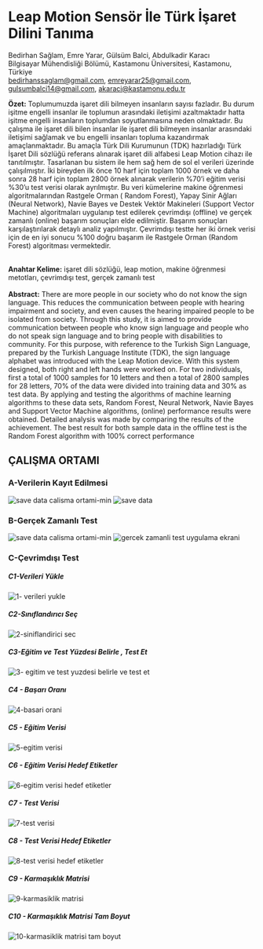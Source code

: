 

# Leap Motion Sensör İle Türk İşaret Dilini Tanıma
Bedirhan Sağlam, Emre Yarar, Gülsüm Balci, Abdulkadir Karacı <br />
Bilgisayar Mühendisliği Bölümü, Kastamonu Üniversitesi, Kastamonu, Türkiye <br />
bedirhanssaglam@gmail.com, emreyarar25@gmail.com, gulsumbalci14@gmail.com, akaraci@kastamonu.edu.tr 

**Özet:**  Toplumumuzda işaret dili bilmeyen insanların sayısı fazladır. Bu durum işitme engelli insanlar ile toplumun arasındaki iletişimi azaltmaktadır hatta işitme engelli insanların toplumdan soyutlanmasına neden olmaktadır. Bu çalışma ile işaret dili bilen insanlar ile işaret dili bilmeyen insanlar arasındaki iletişimi sağlamak ve bu engelli insanları topluma kazandırmak amaçlanmaktadır. Bu amaçla Türk Dili Kurumunun (TDK) hazırladığı Türk İşaret Dili sözlüğü referans alınarak işaret dili alfabesi Leap Motion cihazı ile tanıtılmıştır. Tasarlanan bu sistem ile hem sağ hem de sol el verileri üzerinde çalışılmıştır. İki bireyden ilk önce 10 harf için toplam 1000 örnek ve daha sonra 28 harf için toplam 2800 örnek alınarak verilerin %70’i eğitim verisi %30’u test verisi olarak ayrılmıştır. Bu veri kümelerine makine öğrenmesi algoritmalarından Rastgele Orman ( Random Forest), Yapay Sinir Ağları (Neural Network), Navie Bayes ve Destek Vektör Makineleri (Support Vector Machine) algoritmaları uygulanıp test edilerek çevrimdışı (offline) ve gerçek zamanlı (online) başarım sonuçları elde edilmiştir. Başarım sonuçları karşılaştırılarak detaylı analiz yapılmıştır.  Çevrimdışı testte her iki örnek verisi için de en iyi sonucu %100 doğru başarım ile Rastgele Orman (Random Forest) algoritması vermektedir.

<br />**Anahtar Kelime:** işaret dili sözlüğü, leap motion, makine öğrenmesi metotları, çevrimdışı test, gerçek zamanlı test
<br /><br />**Abstract:**  There are more people in our society who do not know the sign language. This reduces the communication between people with hearing impairment and society, and even causes the hearing impaired people to be isolated from society. Through this study, it is aimed to provide communication between people who know sign language and people who do not speak sign language and to bring people with disabilities to community. For this purpose, with reference to the Turkish Sign Language, prepared by the Turkish Language Institute (TDK), the sign language alphabet was introduced with the Leap Motion device. With this system designed, both right and left hands were worked on. For two individuals, first a total of 1000 samples for 10 letters and then a total of 2800 samples for 28 letters, 70% of the data were divided into training data and 30% as test data. By applying and testing the algorithms of machine learning algorithms to these data sets, Random Forest, Neural Network, Navie Bayes and Support Vector Machine algorithms, (online) performance results were obtained. Detailed analysis was made by comparing the results of the achievement. The best result for both sample data in the offline test is the Random Forest algorithm with 100% correct performance

## ÇALIŞMA ORTAMI

### A-Verilerin Kayıt Edilmesi

![save data calisma ortami-min](https://user-images.githubusercontent.com/21055045/42748794-1f644e8a-88ea-11e8-95b7-c2222aca85fc.png)
![save data](https://user-images.githubusercontent.com/21055045/42748800-23f11794-88ea-11e8-8373-7c659572aa38.png)

### B-Gerçek Zamanlı Test
![save data calisma ortami-min](https://user-images.githubusercontent.com/21055045/42748794-1f644e8a-88ea-11e8-95b7-c2222aca85fc.png)
![gercek zamanli test uygulama ekrani](https://user-images.githubusercontent.com/21055045/42748822-332fac2a-88ea-11e8-95da-10a4cb4b0138.png)

### C-Çevrimdışı Test
##### C1-Verileri Yükle
![1- verileri yukle](https://user-images.githubusercontent.com/21055045/42748838-40ef9cda-88ea-11e8-80af-b2bc6dc570be.png)
##### C2-Sınıflandırıcı Seç
![2-siniflandirici sec](https://user-images.githubusercontent.com/21055045/42748839-410ebade-88ea-11e8-949e-2bfd6477a95e.png)
##### C3-Eğitim ve Test Yüzdesi Belirle , Test Et
![3- egitim ve test yuzdesi belirle ve test et](https://user-images.githubusercontent.com/21055045/42748840-412f5d0c-88ea-11e8-9bad-c74af9dd4fe5.png)
##### C4 - Başarı Oranı
![4-basari orani](https://user-images.githubusercontent.com/21055045/42748841-415e7b96-88ea-11e8-8d75-797e9840d6c6.png)
##### C5 - Eğitim Verisi
![5-egitim verisi](https://user-images.githubusercontent.com/21055045/42748842-417e47d2-88ea-11e8-9d21-fc9ad925c1d5.png)
##### C6 - Eğitim Verisi Hedef Etiketler
![6-egitim verisi hedef etiketler](https://user-images.githubusercontent.com/21055045/42748844-41c46c3a-88ea-11e8-8ace-5f23eec64725.png)
##### C7 - Test Verisi
![7-test verisi](https://user-images.githubusercontent.com/21055045/42748845-41ea7dda-88ea-11e8-877e-ae685c611ff5.png)
##### C8 - Test Verisi Hedef Etiketler
![8-test verisi hedef etiketler](https://user-images.githubusercontent.com/21055045/42748846-42296004-88ea-11e8-96d2-9de7edd88f27.png)
##### C9 - Karmaşıklık Matrisi
![9-karmasiklik matrisi](https://user-images.githubusercontent.com/21055045/42748847-425ac4f0-88ea-11e8-9c9f-a4703104a2d9.png)
##### C10 - Karmaşıklık Matrisi Tam Boyut
![10-karmasiklik matrisi tam boyut](https://user-images.githubusercontent.com/21055045/42748848-427a0b76-88ea-11e8-92cf-64c9a802af71.png)


